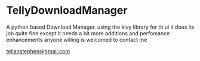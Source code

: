 # TellyDownloadManager
A python based Download Manager.
using the kivy library for th ui
it does its job quite fine except it needs a bit more additions and perfomance enhancements
anyone willing is welcomed to contact me

telianstephen@gmail.com
